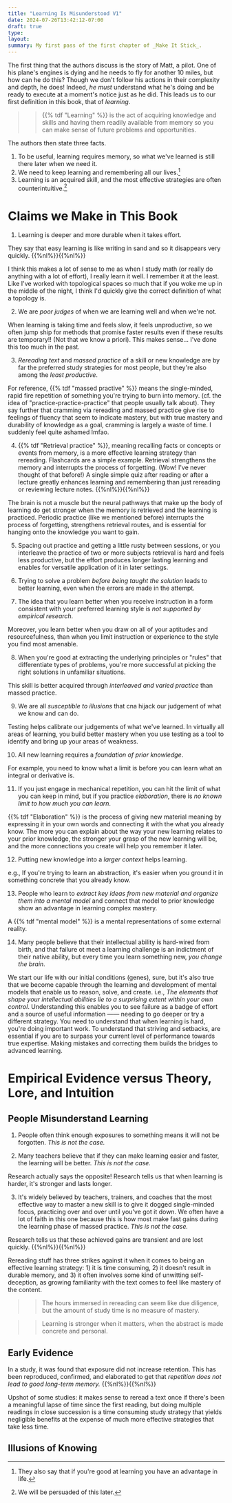 ```yaml
---
title: "Learning Is Misunderstood V1"
date: 2024-07-26T13:42:12-07:00
draft: true
type:
layout:
summary: My first pass of the first chapter of _Make It Stick_.
---
```


The first thing that the authors discuss is the story of Matt, a pilot.
One of his plane's engines is dying and he needs to fly for another 10 miles, but how can he do this?
Though we don't follow his actions in their complexity and depth, he does!
Indeed, _he must_ understand what he's doing and be ready to execute at a moment's notice just as he did.
This leads us to our first definition in this book, that of _learning_. 
>> {{% tdf "Learning" %}}  is the act of acquiring knowledge and skills and having them readily available from memory so you can make sense of future problems and opportunities.

The authors then state three facts.
1. To be useful, learning requires memory, so what we've learned is still there later when we need it.
2. We need to keep learning and remembering all our lives.[^good at learning]
3. Learning is an acquired skill, and the most effective strategies are often counterintuitive.[^counterintuitive]

# Claims we Make in This Book
1. Learning is deeper and more durable when it takes effort.

They say that easy learning is like writing in sand and so it disappears very quickly. 
{{%nl%}}{{%nl%}}

I think this makes a lot of sense to me as when I study math (or really do anything with a lot of effort), I really learn it well. 
I remember it at the least.
Like I've worked with topological spaces so much that if you woke me up in the middle of the night, I think I'd quickly give the correct definition of what a topology is.

2. We are _poor judges_ of when we are learning well and when we're not.

When learning is taking time and feels slow, it feels unproductive, so we often jump ship for methods that promise faster results even if these results are temporary!! (Not that we know a priori). 
This makes sense... I've done this too much in the past. 

3. _Rereading text_ and _massed practice_ of a skill or new knowledge are by far the preferred study strategies for most people, but they're also among the _least productive_. 

For reference, {{% tdf "massed practive" %}} means the single-minded, rapid fire repetition of something you're trying to burn into memory.
(cf. the idea of "practice-practice-practice" that people usually talk about).
They say further that cramming via rereading and massed practice give rise to feelings of fluency that seem to indicate mastery, but with true mastery and durability of knowledge as a goal, cramming is largely a waste of time.
I suddenly feel quite ashamed lmfao.

4. {{% tdf "Retrieval practice" %}}, meaning recalling facts or concepts or events from memory, is a more effective learning strategy than rereading. 
Flashcards are a simple example.
Retrieval strengthens the memory and interrupts the process of forgetting. (Wow! I've never thought of that before!) 
A single simple quiz after reading or after a lecture greatly enhances learning and remembering than just rereading or reviewing lecture notes.
{{%nl%}}{{%nl%}}

The brain is not a muscle but the neural pathways that make up the body of learning do get stronger when the memory is retrieved and the learning is practiced.
Periodic practice (like we mentioned before) interrupts the process of forgetting, strengthens retrieval routes, and is essential for hanging onto the knowledge you want to gain.

5. Spacing out practice and getting a little rusty between sessions, or you interleave the practice of two or more subjects retrieval is hard and feels less productive, but the effort produces longer lasting learning and enables for versatile application of it in later settings. 

6. Trying to solve a problem _before being taught the solution_ leads to better learning, even when the errors are made in the attempt.

7. The idea that you learn better when you receive instruction in a form consistent with your preferred learning style is _not supported by empirical research_.

Moreover, you learn better when you draw on all of your aptitudes and resourcefulness, than when you limit instruction or experience to the style you find most amenable.

8. When you're good at extracting the underlying principles or "rules" that differentiate types of problems, you're more successful at picking the right solutions in unfamiliar situations. 

This skill is better acquired through _interleaved and varied practice_ than massed practice.

9. We are all _susceptible to illusions_ that cna hijack our judgement of what we know and can do. 

Testing helps calibrate our judgements of what we've learned.
In virtually all areas of learning, you build better mastery when you use testing as a tool to identify and bring up your areas of weakness.

10. All new learning requires a _foundation of prior knowledge_.

For example, you need to know what a limit is before you can learn what an integral or derivative is.

11. If you just engage in mechanical repetition, you can hit the limit of what you can keep in mind, but if you practice _elaboration_, there is *no known limit to how much you can learn*.

{{% tdf "Elaboration" %}} is the process of giving new material meaning by expressing it in your own words and connecting it with the what you already know.
The more you can explain about the way your new learning relates to your prior knowledge, the stronger your grasp of the new learning will be, and the more connections you create will help you remember it later.

12. Putting new knowledge into a _larger context_ helps learning.

e.g., If you're trying to learn an abstraction, it's easier when you ground it in something concrete that you already know.

13. People who learn to _extract key ideas from new material and organize them into a mental model_ and connect that model to prior knowledge show an advantage in learning complex mastery.

A {{% tdf "mental model" %}} is a mental representations of some external reality. 

14. Many people believe that their intellectual ability is hard-wired from birth, and that failure ot meet a learning challenge is an indictment of their native ability, but every time you learn something new, _you change the brain_.

We start our life with our initial conditions (genes), sure, but it's also true that we become capable through the learning and development of mental models that enable us to reason, solve, and create. 
i.e., *The elements that shape your intellectual abilities lie to a surprising extent within your own control*.
Understanding this enables you to see failure as a badge of effort and a source of useful information —— needing to go deeper or try a different strategy.
You need to understand that when learning is hard, you're doing important work. 
To understand that striving and setbacks, are essential if you are to surpass your current level of performance towards true expertise. 
Making mistakes and correcting them builds the bridges to advanced learning.


# Empirical Evidence versus Theory, Lore, and Intuition

## People Misunderstand Learning

1. People often think enough exposures to something means it will not be forgotten. 
_This is not the case._

2. Many teachers believe that if they can make learning easier and faster, the learning will be better. 
_This is not the case._ 

Research actually says the opposite! Research tells us that when learning is harder, it's stronger and lasts longer.

3. It's widely believed by teachers, trainers, and coaches that the most effective way to master a new skill is to give it dogged single-minded focus, practicing over and over until you've got it down.
We often have a lot of faith in this one because this is how most make fast gains during the learning phase of massed practice. _This is not the case._ 

Research tells us that these achieved gains are transient and are lost quickly.
{{%nl%}}{{%nl%}}

Rereading stuff has three strikes against it when it comes to being an effective learning strategy: 1) it is time consuming, 2) it doesn't result in durable memory, and 3) it often involves some kind of unwitting self-deception, as growing familiarity with the text comes to feel like mastery of the content.
>> The hours immersed in rereading can seem like due diligence, but the amount of study time is no measure of mastery.

>> Learning is stronger when it matters, when the abstract is made concrete and personal.

## Early Evidence

In a study, it was found that exposure did not increase retention.
This has been reproduced, confirmed, and elaborated to get that *repetition does not lead to good long-term memory.*
{{%nl%}}{{%nl%}}

Upshot of some studies: it makes sense to reread a text once if there's been a meaningful lapse of time since the first reading, but doing multiple readings in close succession is a time consuming study strategy that yields negligible benefits at the expense of much more effective strategies that take less time.


## Illusions of Knowing
















[^good at learning]: They also say that if you're good at learning you have an advantage in life.
[^counterintuitive]: We will be persuaded of this later.
